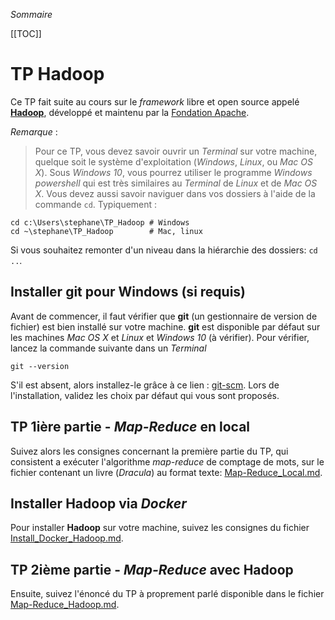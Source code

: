 *Sommaire*

[[TOC]]

# TP Hadoop

Ce TP fait suite au cours sur le _framework_ libre et open source appelé [__Hadoop__](https://Hadoop.apache.org), développé et maintenu par la [Fondation Apache](https://www.apache.org).

*Remarque* :
> Pour ce TP, vous devez savoir ouvrir un _Terminal_ sur votre machine, quelque soit le système d'exploitation (_Windows_, _Linux_, ou _Mac OS X_). Sous _Windows 10_, vous pourrez utiliser le programme _Windows powershell_ qui est très similaires au _Terminal_ de _Linux_ et de _Mac OS X_. 
Vous devez aussi savoir naviguer dans vos dossiers à l'aide de la commande ```cd```. Typiquement :
```shell
cd c:\Users\stephane\TP_Hadoop # Windows
cd ~\stephane\TP_Hadoop        # Mac, linux
```
Si vous souhaitez remonter d'un niveau dans la hiérarchie des dossiers: ```cd ..```.


## Installer **git** pour Windows (si requis)

Avant de commencer, il faut vérifier que **git** (un gestionnaire de version de fichier) est bien installé sur votre machine. **git** est disponible par défaut sur les machines *Mac OS X* et *Linux* et *Windows 10* (à vérifier). Pour vérifier, lancez la commande suivante dans un _Terminal_
```shell
git --version
```
S'il est absent, alors installez-le grâce à ce lien : [git-scm](https://git-scm.com/download/win). Lors de l'installation, validez les choix par défaut qui vous sont proposés.


## TP 1ière partie - _Map-Reduce_ en local

Suivez alors les consignes concernant la première partie du TP, qui consistent a exécuter l'algorithme _map-reduce_ de comptage de mots, sur le fichier contenant un livre (_Dracula_) au format texte: [Map-Reduce_Local.md](./Map-Reduce_Local.md).

## Installer **Hadoop** via *Docker*

Pour installer **Hadoop** sur votre machine, suivez les consignes du fichier [Install_Docker_Hadoop.md](./Install_Docker_Hadoop.md).

## TP 2ième partie - _Map-Reduce_ avec Hadoop

Ensuite, suivez l'énoncé du TP à proprement parlé disponible dans le fichier [Map-Reduce_Hadoop.md](./Map-Reduce_Hadoop.md).


